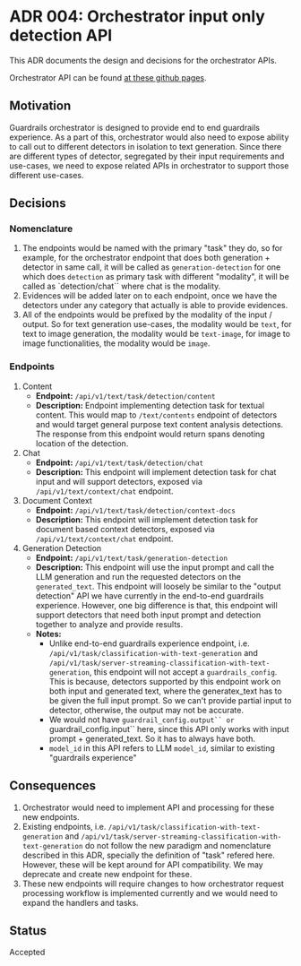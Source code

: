 # ADR 004: Orchestrator input only detection API


This ADR documents the design and decisions for the orchestrator APIs.

Orchestrator API can be found [at these github pages](https://foundation-model-stack.github.io/fms-guardrails-orchestrator/).

## Motivation

Guardrails orchestrator is designed to provide end to end guardrails experience. As a part of this, orchestrator would also need to expose ability to call out to different detectors in isolation to text generation. Since there are different types of detector, segregated by their input requirements and use-cases, we need to expose related APIs in orchestrator to support those different use-cases.


## Decisions


### Nomenclature

1. The endpoints would be named with the primary "task" they do, so for example, for the orchestrator endpoint that does both generation + detector in same call, it will be called as `generation-detection` for one which does `detection` as primary task with different "modality", it will be called as `detection/chat`` where chat is the modality.
1. Evidences will be added later on to each endpoint, once we have the detectors under any category that actually is able to provide evidences.
1. All of the endpoints would be prefixed by the modality of the input / output. So for text generation use-cases, the modality would be `text`, for text to image generation, the modality would be `text-image`, for image to image functionalities, the modality would be `image`.


### Endpoints

1. Content
    - **Endpoint:** `/api/v1/text/task/detection/content`
    - **Description:** Endpoint implementing detection task for textual content. This would map to `/text/contents` endpoint of detectors and would target general purpose text content analysis detections. The response from this endpoint would return spans denoting location of the detection.
1. Chat
    - **Endpoint:** `/api/v1/text/task/detection/chat`
    - **Description:** This endpoint will implement detection task for chat input and will support detectors, exposed via `/api/v1/text/context/chat` endpoint.
1. Document Context
    - **Endpoint:** `/api/v1/text/task/detection/context-docs`
    - **Description:** This endpoint will implement detection task for document based context detectors, exposed via `/api/v1/text/context/chat` endpoint.
1. Generation Detection
    - **Endpoint:** `/api/v1/text/task/generation-detection`
    - **Description:** This endpoint will use the input prompt and call the LLM generation and run the requested detectors on the `generated_text`. This endpoint will loosely be similar to the "output detection" API we have currently in the end-to-end guardrails experience. However, one big difference is that, this endpoint will support detectors that need both input prompt and detection together to analyze and provide results.
    - **Notes:**
        - Unlike end-to-end guardrails experience endpoint, i.e. `/api/v1/task/classification-with-text-generation` and `/api/v1/task/server-streaming-classification-with-text-generation`, this endpoint will not accept a `guardrails_config`. This is because, detectors supported by this endpoint work on both input and generated text, where the generatex_text has to be given the full input prompt. So we can't provide partial input to detector, otherwise, the output may not be accurate.
        - We would not have `guardrail_config.output`` or `guardrail_config.input`` here, since this API only works with input prompt + generated_text. So it has to always have both.
        - `model_id` in this API refers to LLM `model_id`, similar to existing "guardrails experience"


## Consequences

1. Orchestrator would need to implement API and processing for these new endpoints.
1. Existing endpoints, i.e. `/api/v1/task/classification-with-text-generation` and `/api/v1/task/server-streaming-classification-with-text-generation` do not follow the new paradigm and nomenclature described in this ADR, specially the definition of "task" refered here. However, these will be kept around for API compatibility. We may deprecate and create new endpoint for these.
1. These new endpoints will require changes to how orchestrator request processing workflow is implemented currently and we would need to expand the handlers and tasks.

## Status

Accepted
